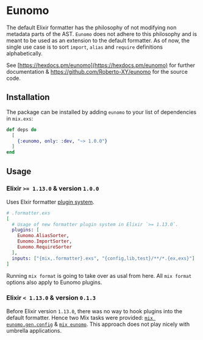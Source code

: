# Eunomo

The default Elixir formatter has the philosophy of not modifying non metadata parts of the AST.
`Eunomo` does not adhere to this philosophy and is meant to be used as an extension to the default
formatter. As of now, the single use case is to sort `import`, `alias` and `require` definitions
alphabetically.

See [https://hexdocs.pm/eunomo](https://hexdocs.pm/eunomo) for further documentation &
https://github.com/Roberto-XY/eunomo for the source code.


## Installation

The package can be installed by adding `eunomo` to your list of dependencies in `mix.exs`:

```elixir
def deps do
  [
    {:eunomo, only: :dev, "~> 1.0.0"}
  ]
end
```

## Usage

### Elixir `>= 1.13.0` & version `1.0.0`

Uses Elxir formatter [plugin
system](https://hexdocs.pm/mix/1.13.0/Mix.Tasks.Format.html#module-plugins).

```elixir
# .formatter.exs
[
  # Usage of new formatter plugin system in Elixir `>= 1.13.0`.
  plugins: [
    Eunomo.AliasSorter,
    Eunomo.ImportSorter,
    Eunomo.RequireSorter
  ],
  inputs: ["{mix,.formatter}.exs", "{config,lib,test}/**/*.{ex,exs}"]
]
```

Running `mix format` is going to take over as usal from here. All `mix format` options also apply to
Eunomo plugins.

### Elixir `< 1.13.0` & version `0.1.3 `

Before Elixir version `1.13.0`, there was no way to hook plugins into the default formatter. Hence
two Mix tasks were provided: [`mix
eunomo.gen.config`](https://hexdocs.pm/eunomo/0.1.3/Mix.Tasks.Eunomo.Gen.Config.html) & [`mix
eunomo`](https://hexdocs.pm/eunomo/0.1.3/Mix.Tasks.Eunomo.html#content). This approach does not play
nicely with umbrella applications.